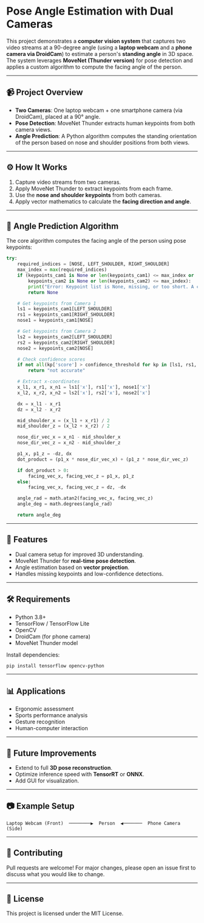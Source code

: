 # Pose Angle Estimation with Dual Cameras

This project demonstrates a **computer vision system** that captures two video streams at a 90-degree angle (using a **laptop webcam** and a **phone camera via DroidCam**) to estimate a person's **standing angle** in 3D space. The system leverages **MoveNet (Thunder version)** for pose detection and applies a custom algorithm to compute the facing angle of the person.

---

## 📹 Project Overview
- **Two Cameras**: One laptop webcam + one smartphone camera (via DroidCam), placed at a 90° angle.
- **Pose Detection**: MoveNet Thunder extracts human keypoints from both camera views.
- **Angle Prediction**: A Python algorithm computes the standing orientation of the person based on nose and shoulder positions from both views.

---

## ⚙️ How It Works
1. Capture video streams from two cameras.
2. Apply MoveNet Thunder to extract keypoints from each frame.
3. Use the **nose and shoulder keypoints** from both cameras.
4. Apply vector mathematics to calculate the **facing direction and angle**.

---

## 🧮 Angle Prediction Algorithm
The core algorithm computes the facing angle of the person using pose keypoints:

```python
try:
    required_indices = [NOSE, LEFT_SHOULDER, RIGHT_SHOULDER]
    max_index = max(required_indices)
    if (keypoints_cam1 is None or len(keypoints_cam1) <= max_index or
        keypoints_cam2 is None or len(keypoints_cam2) <= max_index):
        print("Error: Keypoint list is None, missing, or too short. A camera may have failed to detect a pose.")
        return None

    # Get keypoints from Camera 1
    ls1 = keypoints_cam1[LEFT_SHOULDER]
    rs1 = keypoints_cam1[RIGHT_SHOULDER]
    nose1 = keypoints_cam1[NOSE]

    # Get keypoints from Camera 2
    ls2 = keypoints_cam2[LEFT_SHOULDER]
    rs2 = keypoints_cam2[RIGHT_SHOULDER]
    nose2 = keypoints_cam2[NOSE]

    # Check confidence scores
    if not all(kp['score'] > confidence_threshold for kp in [ls1, rs1, nose1, ls2, rs2, nose2]):
        return "not accurate"

    # Extract x-coordinates
    x_l1, x_r1, x_n1 = ls1['x'], rs1['x'], nose1['x']
    x_l2, x_r2, x_n2 = ls2['x'], rs2['x'], nose2['x']

    dx = x_l1 - x_r1
    dz = x_l2 - x_r2

    mid_shoulder_x = (x_l1 + x_r1) / 2
    mid_shoulder_z = (x_l2 + x_r2) / 2

    nose_dir_vec_x = x_n1 - mid_shoulder_x
    nose_dir_vec_z = x_n2 - mid_shoulder_z

    p1_x, p1_z = -dz, dx
    dot_product = (p1_x * nose_dir_vec_x) + (p1_z * nose_dir_vec_z)

    if dot_product > 0:
        facing_vec_x, facing_vec_z = p1_x, p1_z
    else:
        facing_vec_x, facing_vec_z = dz, -dx

    angle_rad = math.atan2(facing_vec_x, facing_vec_z)
    angle_deg = math.degrees(angle_rad)

    return angle_deg
```

---

## 🚀 Features
- Dual camera setup for improved 3D understanding.
- MoveNet Thunder for **real-time pose detection**.
- Angle estimation based on **vector projection**.
- Handles missing keypoints and low-confidence detections.

---

## 🛠️ Requirements
- Python 3.8+
- TensorFlow / TensorFlow Lite
- OpenCV
- DroidCam (for phone camera)
- MoveNet Thunder model

Install dependencies:
```bash
pip install tensorflow opencv-python
```

---

## 📊 Applications
- Ergonomic assessment
- Sports performance analysis
- Gesture recognition
- Human-computer interaction

---

## 📌 Future Improvements
- Extend to full **3D pose reconstruction**.
- Optimize inference speed with **TensorRT** or **ONNX**.
- Add GUI for visualization.

---

## 📷 Example Setup
```
Laptop Webcam (Front)  ────────▶  Person  ◀───────  Phone Camera (Side)
```

---

## 🤝 Contributing
Pull requests are welcome! For major changes, please open an issue first to discuss what you would like to change.

---

## 📜 License
This project is licensed under the MIT License.
